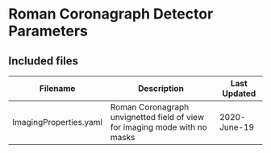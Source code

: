 # Roman Coronagraph Detector Parameters

## Included files

| Filename               | Description                                                                | Last Updated |
|------------------------|----------------------------------------------------------------------------|--------------|
| ImagingProperties.yaml | Roman Coronagraph unvignetted field of view for imaging mode with no masks | 2020-June-19 |